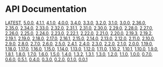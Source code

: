 # API Documentation

 [LATEST](https://char0n.github.io/ramda-adjunct),
 [5.0.0](https://char0n.github.io/ramda-adjunct/5.0.0),
 [4.1.1](https://char0n.github.io/ramda-adjunct/4.1.1),
 [4.1.0](https://char0n.github.io/ramda-adjunct/4.1.0),
 [4.0.0](https://char0n.github.io/ramda-adjunct/4.0.0),
 [3.4.0](https://char0n.github.io/ramda-adjunct/3.4.0),
 [3.3.0](https://char0n.github.io/ramda-adjunct/3.3.0),
 [3.2.0](https://char0n.github.io/ramda-adjunct/3.2.0),
 [3.1.0](https://char0n.github.io/ramda-adjunct/3.1.0),
 [3.0.0](https://char0n.github.io/ramda-adjunct/3.0.0),
 [2.36.0](https://char0n.github.io/ramda-adjunct/2.36.0),
 [2.35.0](https://char0n.github.io/ramda-adjunct/2.35.0),
 [2.34.0](https://char0n.github.io/ramda-adjunct/2.34.0),
 [2.33.0](https://char0n.github.io/ramda-adjunct/2.33.0),
 [2.32.0](https://char0n.github.io/ramda-adjunct/2.32.0),
 [2.31.1](https://char0n.github.io/ramda-adjunct/2.31.1),
 [2.31.0](https://char0n.github.io/ramda-adjunct/2.31.0),
 [2.30.0](https://char0n.github.io/ramda-adjunct/2.30.0),
 [2.29.0](https://char0n.github.io/ramda-adjunct/2.29.0),
 [2.28.0](https://char0n.github.io/ramda-adjunct/2.28.0),
 [2.27.0](https://char0n.github.io/ramda-adjunct/2.27.0),
 [2.26.0](https://char0n.github.io/ramda-adjunct/2.26.0),
 [2.25.0](https://char0n.github.io/ramda-adjunct/2.25.0),
 [2.24.0](https://char0n.github.io/ramda-adjunct/2.24.0),
 [2.23.0](https://char0n.github.io/ramda-adjunct/2.23.0),
 [2.22.1](https://char0n.github.io/ramda-adjunct/2.22.1),
 [2.22.0](https://char0n.github.io/ramda-adjunct/2.22.0),
 [2.21.0](https://char0n.github.io/ramda-adjunct/2.21.0),
 [2.20.0](https://char0n.github.io/ramda-adjunct/2.20.0),
 [2.19.3](https://char0n.github.io/ramda-adjunct/2.19.3),
 [2.19.2](https://char0n.github.io/ramda-adjunct/2.19.2),
 [2.19.1](https://char0n.github.io/ramda-adjunct/2.19.1),
 [2.19.0](https://char0n.github.io/ramda-adjunct/2.19.0),
 [2.18.0](https://char0n.github.io/ramda-adjunct/2.18.0),
 [2.17.0](https://char0n.github.io/ramda-adjunct/2.17.0),
 [2.16.1](https://char0n.github.io/ramda-adjunct/2.16.1),
 [2.15.0](https://char0n.github.io/ramda-adjunct/2.15.0),
 [2.14.0](https://char0n.github.io/ramda-adjunct/2.14.0),
 [2.13.0](https://char0n.github.io/ramda-adjunct/2.13.0),
 [2.12.0](https://char0n.github.io/ramda-adjunct/2.12.0),
 [2.11.0](https://char0n.github.io/ramda-adjunct/2.11.0),
 [2.10.0](https://char0n.github.io/ramda-adjunct/2.10.0),
 [2.9.0](https://char0n.github.io/ramda-adjunct/2.9.0),
 [2.8.0](https://char0n.github.io/ramda-adjunct/2.8.0),
 [2.7.0](https://char0n.github.io/ramda-adjunct/2.7.0),
 [2.6.0](https://char0n.github.io/ramda-adjunct/2.6.0),
 [2.5.0](https://char0n.github.io/ramda-adjunct/2.5.0),
 [2.4.1](https://char0n.github.io/ramda-adjunct/2.4.1),
 [2.4.0](https://char0n.github.io/ramda-adjunct/2.4.0),
 [2.3.0](https://char0n.github.io/ramda-adjunct/2.3.0),
 [2.2.0](https://char0n.github.io/ramda-adjunct/2.2.0),
 [2.1.0](https://char0n.github.io/ramda-adjunct/2.1.0),
 [2.0.0](https://char0n.github.io/ramda-adjunct/2.0.0),
 [1.19.0](https://char0n.github.io/ramda-adjunct/1.19.0),
 [1.18.0](https://char0n.github.io/ramda-adjunct/1.18.0),
 [1.17.0](https://char0n.github.io/ramda-adjunct/1.17.0),
 [1.16.0](https://char0n.github.io/ramda-adjunct/1.16.0),
 [1.15.0](https://char0n.github.io/ramda-adjunct/1.15.0),
 [1.14.0](https://char0n.github.io/ramda-adjunct/1.14.0),
 [1.13.0](https://char0n.github.io/ramda-adjunct/1.13.0),
 [1.12.0](https://char0n.github.io/ramda-adjunct/1.12.0),
 [1.11.0](https://char0n.github.io/ramda-adjunct/1.11.0),
 [1.10.2](https://char0n.github.io/ramda-adjunct/1.10.2),
 [1.10.1](https://char0n.github.io/ramda-adjunct/1.10.1),
 [1.10.0](https://char0n.github.io/ramda-adjunct/1.10.0),
 [1.9.0](https://char0n.github.io/ramda-adjunct/1.9.0),
 [1.8.1](https://char0n.github.io/ramda-adjunct/1.8.1),
 [1.8.0](https://char0n.github.io/ramda-adjunct/1.8.0),
 [1.7.0](https://char0n.github.io/ramda-adjunct/1.7.0),
 [1.6.0](https://char0n.github.io/ramda-adjunct/1.6.0),
 [1.5.0](https://char0n.github.io/ramda-adjunct/1.5.0),
 [1.4.0](https://char0n.github.io/ramda-adjunct/1.4.0),
 [1.3.2](https://char0n.github.io/ramda-adjunct/1.3.2),
 [1.3.1](https://char0n.github.io/ramda-adjunct/1.3.1),
 [1.3.0](https://char0n.github.io/ramda-adjunct/1.3.0),
 [1.2.0](https://char0n.github.io/ramda-adjunct/1.2.0),
 [1.1.0](https://char0n.github.io/ramda-adjunct/1.1.0),
 [1.0.0](https://char0n.github.io/ramda-adjunct/1.0.0),
 [0.7.0](https://char0n.github.io/ramda-adjunct/0.7.0),
 [0.6.0](https://char0n.github.io/ramda-adjunct/0.6.0),
 [0.5.1](https://char0n.github.io/ramda-adjunct/0.5.1),
 [0.4.0](https://char0n.github.io/ramda-adjunct/0.4.0),
 [0.3.0](https://char0n.github.io/ramda-adjunct/0.3.0),
 [0.2.0](https://char0n.github.io/ramda-adjunct/0.2.0),
 [0.1.0](https://char0n.github.io/ramda-adjunct/0.1.0),
 [0.0.1](https://char0n.github.io/ramda-adjunct/0.0.1)
